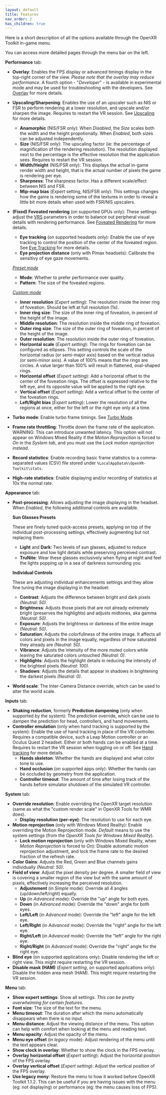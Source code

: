 ```yaml
---
layout: default
title: Features
nav_order: 2
has_children: true
---
```


Here is a short description of all the options available through the OpenXR Toolkit in-game menu.

You can access more detailed pages through the menu bar on the left.

**Performance** tab:
- **Overlay**: Enables the FPS display or advanced timings display in the top-right corner of the view. _Please note that the overlay may reduce performance_. A fourth option - "_Developer_" - is available in experimental mode and may be used for troubleshooting with the developers. See [Overlay](overlay) for more details.
- **Upscaling/Sharpening**: Enables the use of an upscaler such as NIS or FSR to perform rendering at a lower resolution, and upscale and/or sharpen the image. Requires to restart the VR session. See [Upscaling](upscaling) for more details.
  - **Anamorphic** (NIS/FSR only): When _Disabled_, the _Size_ scales both the width and the height propotionally. When _Enabled_, both sizes can be adjusted independently.
  - **Size** (NIS/FSR only): The upscaling factor (ie: the percentage of magnification of the rendering resolution). The resolution displayed next to the percentage is the effective resolution that the application sees. Requires to restart the VR session.
  - **Width/Height** (NIS/FSR only): This displays the actual in-game render width and height, that is the actual number of pixels the game is rendering per eye.
  - **Sharpness**: The sharpness factor. Has a different scale/effect between NIS and FSR.
  - **Mip-map bias** (_Expert_ setting, NIS/FSR only): This settings changes how the game is rendering some of the textures in order to reveal a little bit more details when used with FSR/NIS upscalers.
- **(Fixed) Foveated rendering** (on supported GPUs only): These settings adjust the [VRS](glossary#vrs) parameters in order to balance out peripheral visual details with rendering performance. See [Foveated Rendering](fr) for more details.
  - **Eye tracking** (on supported headsets only): Enable the use of eye tracking to control the position of the center of the foveated region. See [Eye Tracking](et) for more details.
  - **Eye projection distance** (only with Pimax headsets): Calibrate the sensitivy of eye gaze movements.

  [_Preset_ _mode_ ](fr#preset-mode)
  - **Mode**: Whether to prefer performance over quality.
  - **Pattern**: The size of the foveated regions.
  
  [_Custom_ _mode_](fr#custom-mode)
  - **Inner resolution** (_Expert_ _setting_): The resolution inside the inner ring of foveation. Should be left at full resolution (1x).
  - **Inner ring size**: The size of the inner ring of foveation, in percent of the height of the image.
  - **Middle resolution**: The resolution inside the middle ring of foveation.
  - **Outer ring size**: The size of the outer ring of foveation, in percent of the height of the image.
  - **Outer resolution**: The resolution inside the outer ring of foveation.
  - **Horizontal scale** (_Expert_ _setting_): The rings for foveation can be configured as ellipses. This setting controls the scale of the horizontal radius (or semi-major axis) based on the vertical radius (or semi-minor axis). A value of 100% means that the rings are circles. A value larger than 100% will result in flattened, oval-shaped rings.
  - **Horizontal offset** (_Expert_ _setting_): Add a horizontal offset to the center of the foveation rings. The offset is expressed relative to the left eye, and its opposite value will be applied to the right eye.
  - **Vertical offset** (_Expert_ _setting_): Add a vertical offset to the center of the foveation rings.
  - **Left/Right bias** (_Expert_ _setting_): Lower the resolution of all the regions at once, either for the left or the right eye only at a time.
- **Turbo mode**: Enable turbo frame timings. See [Turbo Mode](other-features#turbo-mode).
- **Frame rate throttling**: Throttle down the frame rate of the application. WARNING: This can introduce unwanted latency. This option will not appear on Windows Mixed Reality if the _Motion Reprojection_ is forced to _On_ in the _System tab_, and you must use the _Lock motion reprojection instead_.
- **Record statistics**: Enable recording basic frame statistics to a comma-separated values (CSV) file stored under `%LocalAppData%\OpenXR-Toolkit\stats`.
- **High-rate statistics**: Enable displaying and/or recording of statistics at 10x the normal rate.

**Appearance** tab:
- **Post-processing**: Allows adjusting the image displaying in the headset. When _Enabled_, the following additional controls are available.

  **Sun Glasses Presets**
  
  These are finely tuned quick-access presets, applying on top of the individual post-processing settings, effectively augmenting but not replacing them:
  - **Light** and **Dark**: Two levels of sun glasses, adjusted to reduce exposure and low light details while preserving perceived contrast.
  - **TruNite**: Wear these glasses exclusively when flying at night and feel the lights popping up in a sea of darkness surrounding you.

  **Individual Controls**
  
  These are adjusting individual enhancements settings and they allow fine tuning the image displaying in the headset:
  - **Contrast**: Adjusts the difference between bright and dark pixels _(Neutral: 50)_.
  - **Brightness**: Adjusts those pixels that are not already extremely bright (preserves the highlights) and adjusts midtones, aka gamma _(Neutral: 50)_.
  - **Exposure**: Adjusts the brightness or darkness of the entire image _(Neutral: 50)_.
  - **Saturation**: Adjusts the colorfullness of the entire image. It affects all colors and pixels in the image equally, regardless of how saturated they already are _(Neutral: 50)_.
  - **Vibrance**: Adjusts the intensity of the more muted colors while leaving the saturated colors untouched _(Neutral: 0)_.
  - **Highlights**: Adjusts the highlight details in reducing the intensity of the brightest pixels _(Neutral: 100)_.
  - **Shadows**: Adjusts the details that appear in shadows in brightening the darkest pixels _(Neutral: 0)_.
  
- **World scale**: The Inter-Camera Distance override, which can be used to alter the world scale.

**Inputs** tab:
- **Shaking reduction**, formerly **Prediction dampening** (only when supported by the system): The prediction override, which can be use to dampen the prediction for head, controllers, and hand movements.
- **Controller emulation** (only when hand tracking is supported by the system): Enable the use of hand tracking in place of the VR controller. Requires a compatible device, such a Leap Motion controller or an Oculus Quest 2 headset. Either or both hands can be enabled at a time. Requires to restart the VR session when toggling on or off. See [Hand tracking](hand-tracking) for more details.
  - **Hands skeleton**: Whether the hands are displayed and what color tone to use.
  - **Hand occlusion** (on supported apps only): Whether the hands can be occluded by geometry from the application.
  - **Controller timeout**: The amount of time after losing track of the hands before simulator shutdown of the simulated VR controller.

**System** tab:
- **Override resolution**: Enable overriding the OpenXR target resolution (same as what the "custom render scale" in OpenXR Tools for WMR does).
  - **Display resolution (per-eye)**: The resolution to use for each eye.
- **Motion reprojection** (only with Windows Mixed Reality): Enable overriding the Motion Reprojection mode. _Default_ means to use the system settings (from the _OpenXR Tools for Windows Mixed Reality_).
  - **Lock motion reprojection** (only with Windows Mixed Reality, when _Motion Reprojection_ is forced to _On_): Disable automatic motion reprojection adjustment, and lock the frame rate to the desired fraction of the refresh rate.
- **Color Gains**: Adjusts the Red, Green and Blue channels gains individually _(Neutral: 50)_.
- **Field of view**: Adjust the pixel density per degree. A smaller field of view is covering a smaller region of the view but with the same amount of pixels, effectively increasing the perceived resolution.
  - **Adjustement** (in _Simple_ mode): Override all 4 angles (up/down/left/right) equally.
  - **Up** (in _Advanced_ mode): Override the "up" angle for both eyes.
  - **Down** (in _Advanced_ mode): Override the "down" angle for both eyes.
  - **Left/Left** (in _Advanced_ mode): Override the "left" angle for the left eye.
  - **Left/Right** (in _Advanced_ mode): Override the "right" angle for the left eye.
  - **Right/Left** (in _Advanced_ mode): Override the "left" angle for the right eye.
  - **Right/Right** (in _Advanced_ mode): Override the "right" angle for the right eye.
- **Blind eye** (on supported applications only): Disable rendering the left or right view. This might require restarting the VR session.
- **Disable mask (HAM)** (_Expert_ _setting_, on supported applications only): Disable the hidden area mesh (HAM). This might require restarting the VR session.

**Menu** tab:
- **Show expert settings**: Show all settings. *This can be pretty overwhelming for certain features*.
- **Font size**: The size of the text for the menu.
- **Menu timeout**: The duration after which the menu automatically disappears when there is no input.
- **Menu distance**: Adjust the viewing distance of the menu. This option can help with comfort when looking at the menu and reading text.
- **Menu opacity**: Adjust the opacity of the menu.
- **Menu eye offset** (in _legacy_ mode): Adjust rendering of the menu until the text appears clear.
- **Show clock in overlay**: Whether to show the clock in the FPS overlay.
- **Overlay horizontal offset** (_Expert_ _setting_): Adjust the horizontal position of the FPS overlay.
- **Overlay vertical offset** (_Expert_ _setting_): Adjust the vertical position of the FPS overlay.
- **Use legacy meny**: Restore the menu to how it worked before OpenXR Toolkit 1.1.2. This can be useful if you are having issues with the menu (eg: not displaying) or performance (eg: the menu causes loss of FPS).
